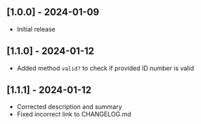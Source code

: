## [1.0.0] - 2024-01-09

- Initial release

## [1.1.0] - 2024-01-12

- Added method `valid?` to check if provided ID number is valid

## [1.1.1] - 2024-01-12

- Corrected description and summary
- Fixed incorrect link to CHANGELOG.md
